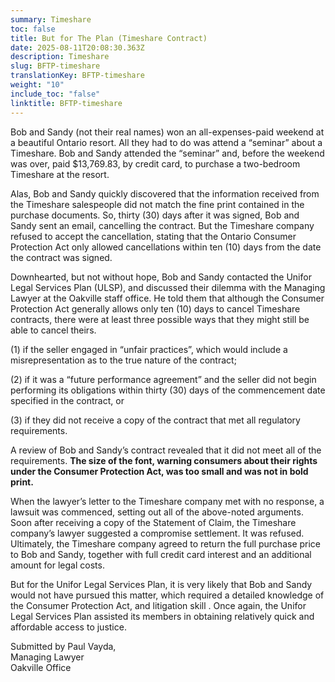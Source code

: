```yaml
---
summary: Timeshare
toc: false
title: But for The Plan (Timeshare Contract)
date: 2025-08-11T20:08:30.363Z
description: Timeshare
slug: BFTP-timeshare
translationKey: BFTP-timeshare
weight: "10"
include_toc: "false"
linktitle: BFTP-timeshare
---
```

Bob and Sandy (not their real names) won an all-expenses-paid weekend at a beautiful Ontario resort. All they had to do was attend a “seminar” about a Timeshare. Bob and Sandy attended the “seminar” and, before the weekend was over, paid $13,769.83, by credit card, to purchase a two-bedroom Timeshare at the resort.

Alas, Bob and Sandy quickly discovered that the information received from the Timeshare salespeople did not match the fine print contained in the purchase documents. So, thirty (30) days after it was signed, Bob and Sandy sent an email, cancelling the contract. But the Timeshare company refused to accept the cancellation, stating that the Ontario Consumer Protection Act only allowed cancellations within ten (10) days from the date the contract was signed.

Downhearted, but not without hope, Bob and Sandy contacted the Unifor Legal Services Plan (ULSP), and discussed their dilemma with the Managing Lawyer at the Oakville staff office. He told them that although the Consumer Protection Act generally allows only ten (10) days to cancel Timeshare contracts, there were at least three possible ways that they might still be able to cancel theirs.

(1) if the seller engaged in “unfair practices”, which would include a misrepresentation as to the true nature of the contract;

(2) if it was a “future performance agreement” and the seller did not begin performing its obligations within thirty (30) days of the commencement date specified in the contract, or

(3) if they did not receive a copy of the contract that met all regulatory requirements.

A review of Bob and Sandy’s contract revealed that it did not meet all of the requirements. **The size of the font, warning consumers about their rights under the Consumer Protection Act, was too small and was not in bold print.**

When the lawyer’s letter to the Timeshare company met with no response, a lawsuit was commenced, setting out all of the above-noted arguments. Soon after receiving a copy of the Statement of Claim, the Timeshare company’s lawyer  suggested a compromise settlement. It was refused. Ultimately, the Timeshare company agreed to return the full purchase price to Bob and Sandy, together with full credit card interest and an additional amount for legal costs.

But for the Unifor Legal Services Plan, it is very likely that Bob and Sandy would not have pursued this matter, which required a detailed knowledge of the Consumer Protection Act, and litigation skill . Once again, the Unifor Legal Services Plan assisted its members in obtaining relatively quick and affordable access to justice.

Submitted by Paul Vayda,\
Managing Lawyer\
Oakville Office